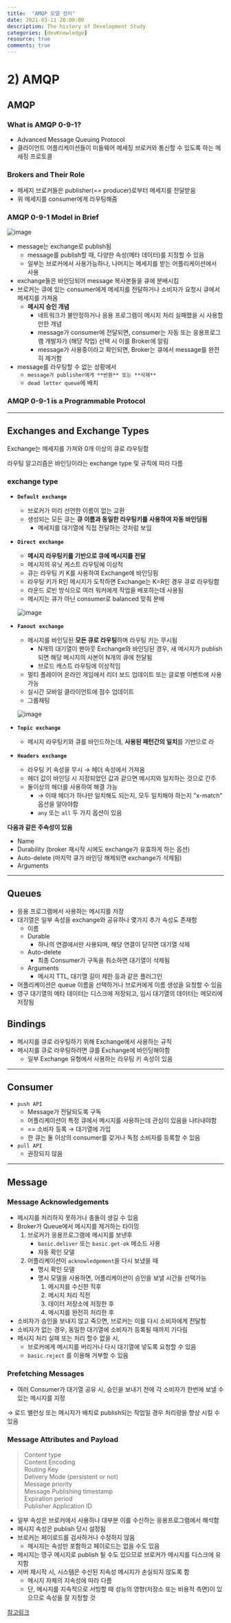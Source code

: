 ```yaml
---
title:  "AMQP 모델 정리"
date: 2021-03-11 20:00:00
description: The history of Development Study
categories: [devKnowledge]
resource: true
comments: true
---
```



# 2) AMQP

## AMQP

### What is AMQP 0-9-1?

- Advanced Message Queuing Protocol
- 클라이언트 어플리케이션들이 미들웨어 메세징 브로커와 통신할 수 있도록 하는 메세징 프로토콜

### Brokers and Their Role

- 메세지 브로커들은 publisher(== producer)로부터 메세지를 전달받음
- 위 메세지를 consumer에게 라우팅해줌

### AMQP 0-9-1 Model in Brief

![image](https://www.rabbitmq.com/img/tutorials/intro/hello-world-example-routing.png)

- message는 exchange로 publish됨
    - message를 publish할 때, 다양한 속성(메타 데이터)를 지정할 수 있음
    - 일부는 브로커에서 사용가능하나, 나머지는 메세지를 받는 어플리케이션에서 사용
- exchange들은 바인딩되어 message 복사본들을 큐에 분배시킴
- 브로커는 큐에 있는 consumer에게 메세지를 전달하거나 소비자가 요청시 큐에서 메세지를 가져옴
    - **메시지 승인 개념**
        - 네트워크가 불안정하거나 응용 프로그램이 메시지 처리 실패했을 시 사용할만한 개념
        - message가 consumer에 전달되면, consumer는 자동 또는 응용프로그램 개발자가 (해당 작업) 선택 시 이를 Broker에 알림
        - message가 사용중이라고 확인되면, Broker는 큐에서 message를 완전히 제거함
- message를 라우팅할 수 없는 상황에서
    - `message가 publisher에게 **반환** 또는 **삭제**`
    - `dead letter queue`에 배치

### AMQP 0-9-1 is a Programmable Protocol

---

## Exchanges and Exchange Types

Exchange는 메세지를 가져와 0개 이상의 큐로 라우팅함

라우팅 알고리즘은 바인딩이라는 exchange type 및 규칙에 따라 다름

### **exchange type**

- **`Default exchange`**
    - 브로커가 미리 선언한 이름이 없는 교환
    - 생성되는 모든 큐는 **큐 이름과 동일한 라우팅키를 사용하여 자동 바인딩됨**
        - 메세지를 대기열에 직접 전달하는 것처럼 보임
- **`Direct exchange`**
    - **메시지 라우팅키를 기반으로 큐에 메시지를 전달**
    - 메시지의 유닛 케스트 라우팅에 이상적
    - 큐는 라우팅 키 K를 사용하여 Exchange에 바인딩됨
    - 라우팅 키가 R인 메시지가 도착하면 Exchange는 K=R인 경우 큐로 라우팅함
    - 라운드 로빈 방식으로 여러 워커에게 작업을 배포하는데 사용됨
    - 메시지는 큐가 아닌 consumer로 balanced 맞춰 분배

    ![image](https://www.rabbitmq.com/img/tutorials/intro/exchange-direct.png)

- **`Fanout exchange`**
    - 메시지를 바인딩된 **모든 큐로 라우팅**하며 라우팅 키는 무시됨
        - N개의 대기열이 팬아웃 Exchange와 바인딩된 경우, 새 메시지가 publish되면 해당 메시지의 사본이 N개의 큐에 전달됨
        - 브로드 캐스트 라우팅에 이상적임
    - 멀티 플레이어 온라인 게임에서 리더 보드 업데이트 또는 글로벌 이벤트에 사용 가능
    - 실시간 모바일 클라이언트에 점수 업데이트
    - 그룹채팅

    ![image](https://www.rabbitmq.com/img/tutorials/intro/exchange-fanout.png)

- **`Topic exchange`**
    - 메시지 라우팅키와 큐를 바인드하는데, **사용된 패턴간의 일치**를 기반으로 라
- **`Headers exchange`**
    - 라우팅 키 속성을 무시 → 헤더 속성에서 가져옴
    - 헤더 값이 바인딩 시 지정되었던 값과 같으면 메시지와 일치하는 것으로 간주
    - 둘이상의 헤더를 사용하여 해결 가능
        - → 이때 헤더가 하나만 일치해도 되는지, 모두 일치해야 하는지 "x-match" 옵션을 알아야함
        - `any` 또는 `all` 두 가지 옵션이 있음

**다음과 같은 주속성이 있음**

- Name
- Durability (broker 재시작 시에도 exchange가 유효하게 하는 옵션)
- Auto-delete (마지막 큐가 바인딩 해제되면 exchange가 삭제됨)
- Arguments

---

## Queues

- 응용 프로그램에서 사용하는 메시지를 저장
- 대기열은 일부 속성을 exchange와 공유하나 몇가지 추가 속성도 존재함
    - 이름
    - Durable
        - 하나의 연결에서만 사용되며, 해당 연결이 닫히면 대기열 삭제
    - Auto-delete
        - 최종 Consumer가 구독을 취소하면 대기열이 삭제됨
    - Arguments
        - 메시지 TTL, 대기열 길이 제한 등과 같은 플러그인
- 어플리케이션은 queue 이름을 선택하거나 브로커에게 이름 생성을 요청할 수 있음
- 영구 대기열의 메타 데이터는 디스크에 저장되고, 임시 대기열의 데이터는 메모리에 저장됨

## Bindings

- 메시지를 큐로 라우팅하기 위해 Exchange에서 사용하는 규칙
- 메시지를 큐로 라우팅하려면 큐를 Exchange에 바인딩해야함
    - 일부 Exchange 유형에서 사용하는 라우팅 키 속성이 있음

---

## Consumer

- `push API`
    - Message가 전달되도록 구독
    - 어플리케이션이 특정 큐에서 메시지를 사용하는데 관심이 있음을 나타내야함
    - == 소비자 등록 → 대기열에 가입
    - 한 큐는 둘 이상의 consumer를 갖거나 독점 소비자를 등록할 수 있음
- `pull API`
    - 권장되지 않음

---

## Message

### Message Acknowledgements

- 메시지를 처리하지 못하거나 충돌이 생길 수 있음
- Broker가 Queue에서 메시지를 제거하는 타이밍
    1. 브로커가 응용프로그램에 메시지를 보낸후 
        - `basic.deliver` 또는 `basic.get-ok` 메소드 사용
        - 자동 확인 모델
    2. 어플리케이션이 `acknowledgement`을 다시 보냈을 때
        - 명시 확인 모델
        - 명시 모델을 사용하면, 어플리케이션이 승인을 보낼 시간을 선택가능
            1. 메시지를 수신한 직후
            2. 메시지 처리 직전
            3. 데이터 저장소에 저장한 후
            4. 메시지를 완전히 처리한 후
- 소비자가 승인을 보내지 않고 죽으면, 브로커는 이를 다시 소비자에게 전달함
- 소비자가 없는 경우, 동일한 대기열에 소비자가 등록될 때까지 기다림
- 메시지 처리 실패 또는 처리 할수 없을 시,
    - 브로커에게 메시지를 버리거나 다시 대기열에 넣도록 요청할 수 있음
    - `basic.reject` 를 이용해 거부할 수 있음

### Prefetching Messages

- 여러 Consumer가 대기열 공유 시, 승인을 보내기 전에 각 소비자가 한번에 보낼 수 있는 메시지를 지정

→ 로드 밸런싱 또는 메시지가 배치로 publish되는 작업일 경우 처리량을 향상 시킬 수 있음

### Message Attributes and Payload

> Content type <br>
> Content Encoding <br>
Routing Key <br>
Delivery Mode (persistent or not) <br>
Message priority <br>
Message Publishing timestamp <br>
Expiration period <br>
Publisher Application ID <br>

- 일부 속성은 브로커에서 사용하나 대부분 이를 수신하는 응용프로그램에서 해석함
- 메시지 속성은 publish 당시 설정됨
- 브로커는 페이로드를 검사하거나 수정하지 않음
    - 메시지는 속성만 포함하고 페이로드는 없을 수도 있음
- 메시지는 영구 메시지로 publish 될 수도 있으므로 브로커가 메시지를 디스크에 유지함
- 서버 재시작 시, 시스템은 수신된 지속성 메시지가 손실되지 않도록 함
    - 메시지 자체의 지속성에 따라 다름
    - 단, 메시지를 지속적으로 서빙할 때 성능의 영향(저장소 또는 비용적 측면)이 있으므로 속성을 잘 지정할 것

[참고링크](https://www.rabbitmq.com/tutorials/amqp-concepts.html#amqp-model)